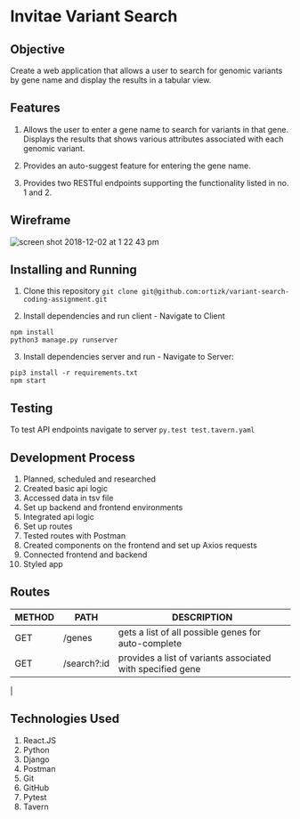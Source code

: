 # Invitae Variant Search

## Objective

Create a web application that allows a user to search for genomic variants by gene name and display the results in a tabular view.

## Features

1.  Allows the user to enter a gene name to search for variants in that gene. Displays the results that shows various attributes associated with each genomic variant.
    
2.  Provides an auto-suggest feature for entering the gene name.
    
3.  Provides two RESTful endpoints supporting the functionality listed in no. 1 and 2.


## Wireframe
![screen shot 2018-12-02 at 1 22 43 pm](https://user-images.githubusercontent.com/34222706/49347356-84c42b80-f652-11e8-884a-ee60f57aea6d.png)


## Installing and Running

1.  Clone this repository `git clone git@github.com:ortizk/variant-search-coding-assignment.git`
    
2.  Install dependencies and run client - Navigate to Client
```
npm install
python3 manage.py runserver
```

3. Install dependencies server and run - Navigate to Server: 
```
pip3 install -r requirements.txt
npm start
```


## Testing

To test API endpoints navigate to server `py.test test.tavern.yaml`

## Development Process

1. Planned, scheduled and researched
2. Created basic api logic 
3. Accessed data in tsv file
4. Set up backend and frontend environments
5. Integrated api logic
6. Set up routes
7. Tested routes with Postman
8. Created components on the frontend and set up Axios requests
9. Connected frontend and backend
10. Styled app


## Routes

|METHOD                |PATH                        |DESCRIPTION                         |
|----------------|-------------------------------|-----------------------------|
|GET|/genes	            |gets a list of all possible genes for auto-complete           |
|GET         |/search?:id          |provides a list of variants associated with specified gene            |
|


## Technologies Used

1.  React.JS
2. Python
3. Django
4. Postman
5. Git
6. GitHub
7. Pytest
8. Tavern